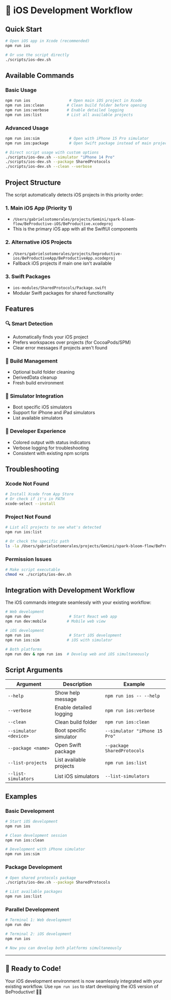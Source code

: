 # 📱 iOS Development Workflow

## Quick Start

```bash
# Open iOS app in Xcode (recommended)
npm run ios

# Or use the script directly
./scripts/ios-dev.sh
```

## Available Commands

### Basic Usage
```bash
npm run ios                 # Open main iOS project in Xcode
npm run ios:clean          # Clean build folder before opening
npm run ios:verbose        # Enable detailed logging
npm run ios:list           # List all available projects
```

### Advanced Usage
```bash
npm run ios:sim             # Open with iPhone 15 Pro simulator
npm run ios:package         # Open Swift package instead of main project

# Direct script usage with custom options
./scripts/ios-dev.sh --simulator "iPhone 14 Pro"
./scripts/ios-dev.sh --package SharedProtocols
./scripts/ios-dev.sh --clean --verbose
```

## Project Structure

The script automatically detects iOS projects in this priority order:

### 1. **Main iOS App** (Priority 1)
- `/Users/gabrielsotomorales/projects/Gemini/spark-bloom-flow/BeProductive-iOS/BeProductive.xcodeproj`
- This is the primary iOS app with all the SwiftUI components

### 2. **Alternative iOS Projects**
- `/Users/gabrielsotomorales/projects/beproductive-ios/BeProductiveApp/BeProductiveApp.xcodeproj`
- Fallback iOS projects if main one isn't available

### 3. **Swift Packages**
- `ios-modules/SharedProtocols/Package.swift`
- Modular Swift packages for shared functionality

## Features

### 🔍 **Smart Detection**
- Automatically finds your iOS project
- Prefers workspaces over projects (for CocoaPods/SPM)
- Clear error messages if projects aren't found

### 🧹 **Build Management**
- Optional build folder cleaning
- DerivedData cleanup
- Fresh build environment

### 📱 **Simulator Integration**
- Boot specific iOS simulators
- Support for iPhone and iPad simulators
- List available simulators

### 🎯 **Developer Experience**
- Colored output with status indicators
- Verbose logging for troubleshooting
- Consistent with existing npm scripts

## Troubleshooting

### Xcode Not Found
```bash
# Install Xcode from App Store
# Or check if it's in PATH
xcode-select --install
```

### Project Not Found
```bash
# List all projects to see what's detected
npm run ios:list

# Or check the specific path
ls -la /Users/gabrielsotomorales/projects/Gemini/spark-bloom-flow/BeProductive-iOS/
```

### Permission Issues
```bash
# Make script executable
chmod +x ./scripts/ios-dev.sh
```

## Integration with Development Workflow

The iOS commands integrate seamlessly with your existing workflow:

```bash
# Web development
npm run dev                 # Start React web app
npm run dev:mobile         # Mobile web view

# iOS development
npm run ios                 # Start iOS development
npm run ios:sim            # iOS with simulator

# Both platforms
npm run dev & npm run ios  # Develop web and iOS simultaneously
```

## Script Arguments

| Argument | Description | Example |
|----------|-------------|---------|
| `--help` | Show help message | `npm run ios -- --help` |
| `--verbose` | Enable detailed logging | `npm run ios:verbose` |
| `--clean` | Clean build folder | `npm run ios:clean` |
| `--simulator <device>` | Boot specific simulator | `--simulator "iPhone 15 Pro"` |
| `--package <name>` | Open Swift package | `--package SharedProtocols` |
| `--list-projects` | List available projects | `npm run ios:list` |
| `--list-simulators` | List iOS simulators | `--list-simulators` |

## Examples

### Basic Development
```bash
# Start iOS development
npm run ios

# Clean development session
npm run ios:clean

# Development with iPhone simulator
npm run ios:sim
```

### Package Development
```bash
# Open shared protocols package
./scripts/ios-dev.sh --package SharedProtocols

# List available packages
npm run ios:list
```

### Parallel Development
```bash
# Terminal 1: Web development
npm run dev

# Terminal 2: iOS development
npm run ios

# Now you can develop both platforms simultaneously
```

---

## 🚀 **Ready to Code!**

Your iOS development environment is now seamlessly integrated with your existing workflow. Use `npm run ios` to start developing the iOS version of BeProductive! 📱✨
